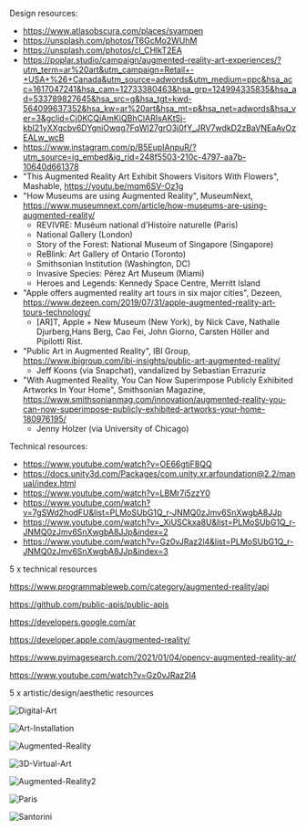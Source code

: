 Design resources:
- https://www.atlasobscura.com/places/svampen
- https://unsplash.com/photos/T6GcMo2WUhM
- https://unsplash.com/photos/cl_CHlkT2EA
- https://poplar.studio/campaign/augmented-reality-art-experiences/?utm_term=ar%20art&utm_campaign=Retail+-+USA+%26+Canada&utm_source=adwords&utm_medium=ppc&hsa_acc=1617047241&hsa_cam=12733380463&hsa_grp=124994335835&hsa_ad=533789827645&hsa_src=g&hsa_tgt=kwd-564099637352&hsa_kw=ar%20art&hsa_mt=p&hsa_net=adwords&hsa_ver=3&gclid=Cj0KCQiAmKiQBhClARIsAKtSj-kbI21yXXgcbv6DYgniOwqg7FqWl27grO3j0fY_JRV7wdkD2zBaVNEaAvOzEALw_wcB
- https://www.instagram.com/p/B5EupIAnpuR/?utm_source=ig_embed&ig_rid=248f5503-210c-4797-aa7b-10640d661378
- "This Augmented Reality Art Exhibit Showers Visitors With Flowers", Mashable, https://youtu.be/mqm6SV-Oz1g
- "How Museums are using Augmented Reality", MuseumNext, https://www.museumnext.com/article/how-museums-are-using-augmented-reality/
  - REVIVRE: Muséum national d’Histoire naturelle (Paris)
  - National Gallery (London)
  - Story of the Forest: National Museum of Singapore (Singapore)
  - ReBlink: Art Gallery of Ontario (Toronto)
  - Smithsonian Institution (Washington, DC)
  - Invasive Species: Pérez Art Museum (Miami)
  - Heroes and Legends: Kennedy Space Centre, Merritt Island
- "Apple offers augmented reality art tours in six major cities", Dezeen, https://www.dezeen.com/2019/07/31/apple-augmented-reality-art-tours-technology/
  - [AR]T, Apple + New Museum (New York), by Nick Cave, Nathalie Djurberg,Hans Berg, Cao Fei, John Giorno, Carsten Höller and Pipilotti Rist.
- "Public Art in Augmented Reality", IBI Group, https://www.ibigroup.com/ibi-insights/public-art-augmented-reality/
  - Jeff Koons (via Snapchat), vandalized by Sebastian Errazuriz
- "With Augmented Reality, You Can Now Superimpose Publicly Exhibited Artworks In Your Home", Smithsonian Magazine, https://www.smithsonianmag.com/innovation/augmented-reality-you-can-now-superimpose-publicly-exhibited-artworks-your-home-180976195/
  - Jenny Holzer (via University of Chicago)

Technical resources:
- https://www.youtube.com/watch?v=OE66gtiF8QQ
- https://docs.unity3d.com/Packages/com.unity.xr.arfoundation@2.2/manual/index.html
- https://www.youtube.com/watch?v=LBMr7i5zzY0
- https://www.youtube.com/watch?v=7gSWd2hodFU&list=PLMoSUbG1Q_r-JNMQ0zJmv6SnXwgbA8JJp
- https://www.youtube.com/watch?v=_XiUSCkxa8U&list=PLMoSUbG1Q_r-JNMQ0zJmv6SnXwgbA8JJp&index=2
- https://www.youtube.com/watch?v=Gz0vJRaz2l4&list=PLMoSUbG1Q_r-JNMQ0zJmv6SnXwgbA8JJp&index=3

5 x technical resources

https://www.programmableweb.com/category/augmented-reality/api

https://github.com/public-apis/public-apis

https://developers.google.com/ar

https://developer.apple.com/augmented-reality/

https://www.pyimagesearch.com/2021/01/04/opencv-augmented-reality-ar/

https://www.youtube.com/watch?v=Gz0vJRaz2l4

5 x artistic/design/aesthetic resources

![Digital-Art](https://user-images.githubusercontent.com/90471566/154134673-b040b93e-233b-40a3-af28-8b8a03cf4aa0.jpg)

![Art-Installation](https://user-images.githubusercontent.com/90471566/154134792-81796149-7891-4914-bfd3-3d01556729d9.jpg)

![Augmented-Reality](https://user-images.githubusercontent.com/90471566/154136043-eedc808c-9519-4922-a6fa-da7ae8bd4dd4.jpg)

![3D-Virtual-Art](https://user-images.githubusercontent.com/90471566/154136225-cdc7e399-edf5-487b-a79c-88793dc3c0bd.jpg)

![Augmented-Reality2](https://user-images.githubusercontent.com/90471566/154136436-cd5db56f-c338-4879-9dfe-ba26fd005f6b.jpg)

![Paris](https://user-images.githubusercontent.com/90471566/154136784-aea8cf7f-6131-4bec-ad50-6c54d16fbd8f.jpg)

![Santorini](https://user-images.githubusercontent.com/90471566/154136934-b5c16ffe-e9bf-483b-9bd3-39ddeae43dff.jpg)
